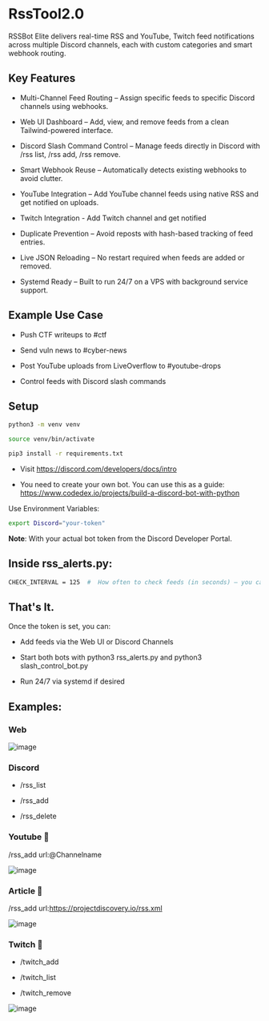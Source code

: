 # RssTool2.0
RSSBot Elite delivers real-time RSS and YouTube, Twitch feed notifications across multiple Discord channels, each with custom categories and smart webhook routing.

## Key Features
- Multi-Channel Feed Routing – Assign specific feeds to specific Discord channels using webhooks.

- Web UI Dashboard – Add, view, and remove feeds from a clean Tailwind-powered interface.

- Discord Slash Command Control – Manage feeds directly in Discord with /rss list, /rss add, /rss remove.

- Smart Webhook Reuse – Automatically detects existing webhooks to avoid clutter.

- YouTube Integration – Add YouTube channel feeds using native RSS and get notified on uploads.

- Twitch Integration - Add Twitch channel and get notified

- Duplicate Prevention – Avoid reposts with hash-based tracking of feed entries.

- Live JSON Reloading – No restart required when feeds are added or removed.

- Systemd Ready – Built to run 24/7 on a VPS with background service support.

## Example Use Case
- Push CTF writeups to #ctf

- Send vuln news to #cyber-news

- Post YouTube uploads from LiveOverflow to #youtube-drops

- Control feeds with Discord slash commands 

## Setup

```bash
python3 -m venv venv
```

```bash
source venv/bin/activate
```

```bash
pip3 install -r requirements.txt
```

- Visit https://discord.com/developers/docs/intro

- You need to create your own bot. You can use this as a guide: https://www.codedex.io/projects/build-a-discord-bot-with-python

Use Environment Variables:

```bash
export Discord="your-token"
```

**Note**: With your actual bot token from the Discord Developer Portal.

## Inside rss_alerts.py:

```bash
CHECK_INTERVAL = 125  #  How often to check feeds (in seconds) – you can change this
```

## That's It.
Once the token is set, you can:

- Add feeds via the Web UI or Discord Channels

- Start both bots with python3 rss_alerts.py and python3 slash_control_bot.py

- Run 24/7 via systemd if desired

## Examples:
### Web

![image](https://github.com/user-attachments/assets/5f8cfabc-15c6-4c93-bd85-7856a5d14e38)

### Discord

- /rss_list

- /rss_add <url>

- /rss_delete <url>

### Youtube :movie_camera:

/rss_add url:@Channelname

![image](https://github.com/user-attachments/assets/dc582e9f-a185-408a-a469-ced0d840ef1b)

### Article :newspaper: 
/rss_add url:https://projectdiscovery.io/rss.xml

![image](https://github.com/user-attachments/assets/5046ee90-87b1-44e7-a159-d856be18942d)

### Twitch :movie_camera:

- /twitch_add <username>

- /twitch_list

- /twitch_remove <username>

![image](https://github.com/user-attachments/assets/d6468a94-2f8a-427f-adbc-9533e4d23418)



